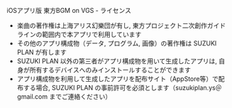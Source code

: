 iOSアプリ版 東方BGM on VGS - ライセンス

- 楽曲の著作権は上海アリス幻樂団が有し, 東方プロジェクト二次創作ガイドラインの範囲内で本アプリで利用しています
- その他のアプリ構成物（データ, プログラム, 画像）の著作権は SUZUKI PLAN が有します
- SUZUKI PLAN 以外の第三者がアプリ構成物を用いて生成したアプリは, 自身が所有するデバイスへのみインストールすることができます
- アプリ構成物を利用して生成したアプリを配布サイト（AppStore等）で配布する場合, SUZUKI PLAN の事前許可を必須とします（suzukiplan.ys＠gmail.com までご連絡ください）

